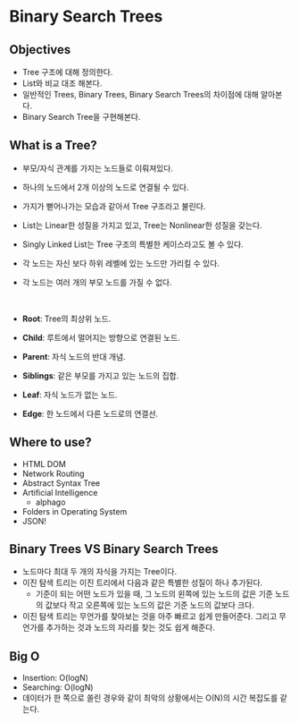 # Binary Search Trees

## Objectives

- Tree 구조에 대해 정의한다.
- List와 비교 대조 해본다.
- 일반적인 Trees, Binary Trees, Binary Search Trees의 차이점에 대해 알아본다.
- Binary Search Tree을 구현해본다.

## What is a Tree?

- 부모/자식 관계를 가지는 노드들로 이뤄져있다.
- 하나의 노드에서 2개 이상의 노드로 연결될 수 있다.
- 가지가 뻗어나가는 모습과 같아서 Tree 구조라고 불린다.
- List는 Linear한 성질을 가지고 있고, Tree는 Nonlinear한 성질을 갖는다.
- Singly Linked List는 Tree 구조의 특별한 케이스라고도 볼 수 있다.
- 각 노드는 자신 보다 하위 레벨에 있는 노드만 가리킬 수 있다.
- 각 노드는 여러 개의 부모 노드를 가질 수 없다.

  </br>

- **Root**: Tree의 최상위 노드.
- **Child**: 루트에서 멀어지는 방향으로 연결된 노드.
- **Parent**: 자식 노드의 반대 개념.
- **Siblings**: 같은 부모를 가지고 있는 노드의 집합.
- **Leaf**: 자식 노드가 없는 노드.
- **Edge**: 한 노드에서 다른 노드로의 연결선.

## Where to use?

- HTML DOM
- Network Routing
- Abstract Syntax Tree
- Artificial Intelligence
  - alphago
- Folders in Operating System
- JSON!

## Binary Trees VS Binary Search Trees

- 노드마다 최대 두 개의 자식을 가지는 Tree이다.
- 이진 탐색 트리는 이진 트리에서 다음과 같은 특별한 성질이 하나 추가된다.
  - 기준이 되는 어떤 노드가 있을 때, 그 노드의 왼쪽에 있는 노드의 값은 기준 노드의 값보다 작고 오른쪽에 있는 노드의 값은 기준 노드의 값보다 크다.
- 이진 탐색 트리는 무언가를 찾아보는 것을 아주 빠르고 쉽게 만들어준다. 그리고 무언가를 추가하는 것과 노드의 자리를 찾는 것도 쉽게 해준다.

## Big O

- Insertion: O(logN)
- Searching: O(logN)
- 데이터가 한 쪽으로 쏠린 경우와 같이 최악의 상황에서는 O(N)의 시간 복잡도를 같는다.

